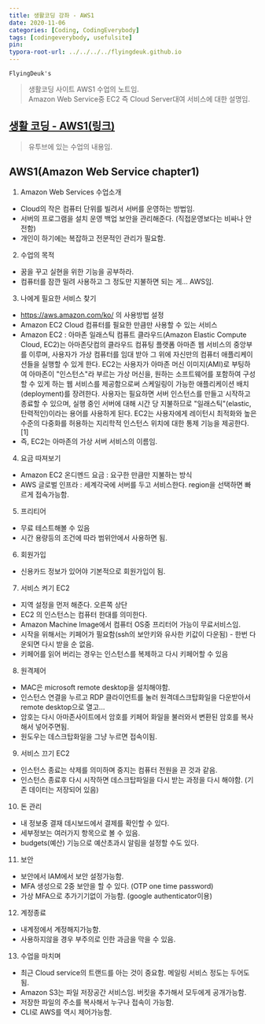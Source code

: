 ```yaml
---
title: 생활코딩 강좌 - AWS1
date: 2020-11-06
categories: [Coding, CodingEverybody]
tags: [codingeverybody, usefulsite]
pin:
typora-root-url: ../../../../flyingdeuk.github.io
---
```


`FlyingDeuk's`
> 생활코딩 사이트 AWS1 수업의 노트임. <br>
Amazon Web Service중 EC2 즉 Cloud Server대여 서비스에 대한 설명임.

## [생활 코딩 - AWS1(링크)](https://www.youtube.com/playlist?list=PLuHgQVnccGMDNWIEgnXjaZ3jgbIo5zQGi)

>유투브에 있는 수업의 내용임.

## AWS1(Amazon Web Service chapter1)

1. Amazon Web Services 수업소개
- Cloud의 작은 컴퓨터 단위를 빌려서 서버를 운영하는 방법임.
- 서버의 프로그램을 설치 운영 백업 보안을 관리해준다. (직접운영보다는 비싸나 안전함)
- 개인이 하기에는 복잡하고 전문적인 관리가 필요함.

2. 수업의 목적
- 꿈을 꾸고 실현을 위한 기능을 공부하라.
- 컴퓨터를 잠깐 밀려 사용하고 그 정도만 지불하면 되는 게... AWS임.

3. 나에게 필요한 서비스 찾기
- https://aws.amazon.com/ko/ 의 사용방법 설정
- Amazon EC2 Cloud 컴퓨터를 필요한 만큼만 사용할 수 있는 서비스
- Amazon EC2 : 아마존 일래스틱 컴퓨트 클라우드(Amazon Elastic Compute Cloud, EC2)는 아마존닷컴의 클라우드 컴퓨팅 플랫폼 아마존 웹 서비스의 중앙부를 이루며, 사용자가 가상 컴퓨터를 임대 받아 그 위에 자신만의 컴퓨터 애플리케이션들을 실행할 수 있게 한다. EC2는 사용자가 아마존 머신 이미지(AMI)로 부팅하여 아마존이 "인스턴스"라 부르는 가상 머신을, 원하는 소프트웨어를 포함하여 구성할 수 있게 하는 웹 서비스를 제공함으로써 스케일링이 가능한 애플리케이션 배치(deployment)를 장려한다. 사용자는 필요하면 서버 인스턴스를 만들고 시작하고 종료할 수 있으며, 실행 중인 서버에 대해 시간 당 지불하므로 "일래스틱"(elastic, 탄력적인)이라는 용어를 사용하게 된다. EC2는 사용자에게 레이턴시 최적화와 높은 수준의 다중화를 허용하는 지리학적 인스턴스 위치에 대한 통제 기능을 제공한다.[1]
- 즉, EC2는 아마존의 가상 서버 서비스의 이름임.

4. 요금 따져보기
- Amazon EC2 온디멘드 요금 : 요구한 만큼만 지불하는 방식
- AWS 글로벌 인프라 : 세계각국에 서버를 두고 서비스한다. region을 선택하면 빠르게 접속가능함.

5. 프리티어
- 무료 테스트해볼 수 있음
- 시간 용량등의 조건에 따라 범위안에서 사용하면 됨.

6. 회원가입
- 신용카드 정보가 있어야 기본적으로 회원가입이 됨.

7. 서비스 켜기 EC2
- 지역 설정을 먼저 해준다. 오른쪽 상단
- EC2 의 인스턴스는 컴퓨터 한대를 의미한다.
- Amazon Machine Image에서 컴퓨터 OS중 프리터어 가능이 무료서비스임.
- 시작을 위해서는 키페어가 필요함(ssh의 보안키와 유사한 키값이 다운됨) - 한번 다운되면 다시 받을 순 없음.
- 키페어를 읽어 버리는 경우는 인스턴스를 복제하고 다시 키페어할 수 있음

8. 원격제어
- MAC은 microsoft remote desktop을 설치해야함.
- 인스턴스 연결을 누르고 RDP 클라이언트를 눌러 원격데스크탑화일을 다운받아서 remote desktop으로 열고...
- 암호는 다시 아마존사이트에서 암호를 키페어 화일을 불러와서 변환된 암호를 복사해서 넣어주면됨.
- 원도우는 데스크탑화일을 그냥 누르면 접속이됨.

9. 서비스 끄기 EC2
- 인스턴스 종료는 삭제를 의미하며 중지는 컴퓨터 전원을 끈 것과 같음.
- 인스턴스 종료후 다시 시작하면 데스크탑파일을 다시 받는 과정을 다시 해야함. (기존 데이터는 저장되어 있음)

10. 돈 관리
- 내 정보중 결재 데시보드에서 결제를 확인할 수 있다.
- 세부정보는 여러가지 항목으로 볼 수 있음.
- budgets(예산) 기능으로 예산초과시 알림을 설정할 수도 있다.

11. 보안
- 보안에서 IAM에서 보안 설정가능함.
- MFA 생성으로 2중 보안을 할 수 있다. (OTP one time password)
- 가상 MFA으로 추가기기없이 가능함. (google authenticator이용)

12. 계정종료
- 내계정에서 계정해지가능함.
- 사용하지않을 경우 부주의로 인한 과금을 막을 수 있음.

13. 수업을 마치며
- 최근 Cloud service의 트랜드를 아는 것이 중요함. 메일링 서비스 정도는 두어도 됨.
- Amazon S3는 파일 저장공간 서비스임. 버킷을 추가해서 모두에게 공개가능함.
- 저장한 파일의 주소를 복사해서 누구나 접속이 가능함.
- CLI로 AWS를 역시 제어가능함.
